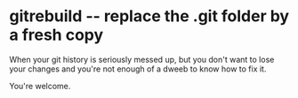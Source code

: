 # gitrebuild -- replace the .git folder by a fresh copy

When your git history is seriously messed up, but you don't want to lose your changes and you're not enough of a dweeb to know how to fix it. 

You're welcome. 
